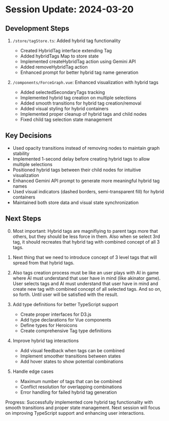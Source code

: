 # Session Update: 2024-03-20

## Development Steps

1. `/store/tagStore.ts`: Added hybrid tag functionality
   - Created HybridTag interface extending Tag
   - Added hybridTags Map to store state
   - Implemented createHybridTag action using Gemini API
   - Added removeHybridTag action
   - Enhanced prompt for better hybrid tag name generation

2. `/components/ForceGraph.vue`: Enhanced visualization with hybrid tags
   - Added selectedSecondaryTags tracking
   - Implemented hybrid tag creation on multiple selections
   - Added smooth transitions for hybrid tag creation/removal
   - Added visual styling for hybrid containers
   - Implemented proper cleanup of hybrid tags and child nodes
   - Fixed child tag selection state management

## Key Decisions

- Used opacity transitions instead of removing nodes to maintain graph stability
- Implemented 1-second delay before creating hybrid tags to allow multiple selections
- Positioned hybrid tags between their child nodes for intuitive visualization
- Enhanced Gemini API prompt to generate more meaningful hybrid tag names
- Used visual indicators (dashed borders, semi-transparent fill) for hybrid containers
- Maintained both store data and visual state synchronization

## Next Steps

0. Most important: Hybrid tags are magnifiying to parent tags more that others, but they should be less force in them. Also when se select 3rd tag, it should recreates that hybrid tag with combined concept of all 3 tags.

1. Next thing that we need to introduce concept of 3 level tags that will spread from that hybrid tags. 

2. Also tags creation process must be like an user plays with AI in game where AI must understand that user have in mind (like akinator game). User selects tags and AI must understand that user have in mind and create new tag with combined concept of all selected tags. And so on, so forth. Until user will be satisfied with the result.

2. Add type definitions for better TypeScript support
   - Create proper interfaces for D3.js
   - Add type declarations for Vue components
   - Define types for Heroicons
   - Create comprehensive Tag type definitions

2. Improve hybrid tag interactions
   - Add visual feedback when tags can be combined
   - Implement smoother transitions between states
   - Add hover states to show potential combinations

3. Handle edge cases
   - Maximum number of tags that can be combined
   - Conflict resolution for overlapping combinations
   - Error handling for failed hybrid tag generation

Progress: Successfully implemented core hybrid tag functionality with smooth transitions and proper state management. Next session will focus on improving TypeScript support and enhancing user interactions.